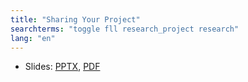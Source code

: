```yaml
---
title: "Sharing Your Project"
searchterms: "toggle fll research_project research"
lang: "en"
---
```

 <ul>
 <li class="ng-binding">Slides:
 <a href="translations/en-us/fll/Sharing.pptx">PPTX</a>,
 <a href="translations/en-us/fll/Sharing.pdf">PDF</a>
 </li>
 </ul>
